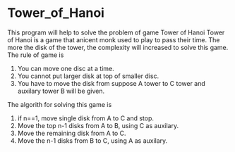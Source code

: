# Tower_of_Hanoi
This program will help to solve the problem of game Tower of Hanoi
Tower of Hanoi is a game that anicent monk used to play to pass their time.
The more the disk of the tower, the complexity will increased to solve this game.
The rule of game is
1. You can move one disc at a time.
2. You cannot put larger disk at top of smaller disc.
3. You have to move the disk from suppose A tower to C tower and auxilary tower B will be given.

The algorith for solving this game is 
1. if n==1, move single disk from A to C and stop.
2. Move the top n-1 disks from A to B, using C as auxilary.
3. Move the remaining disk from A to C.
4. Move the n-1 disks from B to C, using A as auxilary.
